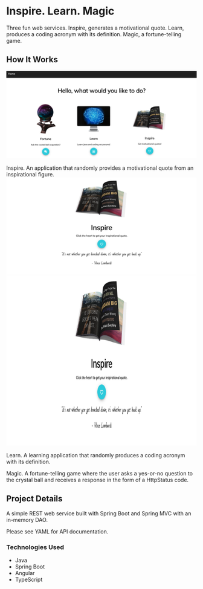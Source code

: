 # Inspire. Learn. Magic

Three fun web services. Inspire, generates a motivational quote. Learn, produces a coding acronym with its definition.  Magic, a fortune-telling game.

## How It Works

![main screenshot](/images/main-screenshot.png)

Inspire. An application that randomly provides a motivational quote from an inspirational figure.
![inspire screenshot](/images/inspire-screenshot.png)
<img src="https://github.com/ersJava/inspire-learn-magic/blob/master/images/inspire-screenshot.png" width="850px" height="450px">

Learn. A learning application that randomly produces a coding acronym with its definition.

Magic. A fortune-telling game where the user asks a yes-or-no question to the crystal ball and receives a response in the form of a HttpStatus code.

## Project Details

A simple REST web service built with Spring Boot and Spring MVC with an in-memory DAO.

Please see YAML for API documentation.

### Technologies Used
* Java
* Spring Boot
* Angular
* TypeScript
